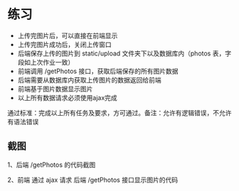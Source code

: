 # 练习

- 上传完图片后，可以直接在前端显示
- 上传完图片成功后，关闭上传窗口
- 后端保存上传的图片到 static/upload 文件夹下以及数据库内（photos 表，字段如上次作业一致）
- 前端调用 /getPhotos 接口，获取后端保存的所有图片数据
- 后端需要从数据库内获取上传图片的数据返回给前端
- 前端基于图片数据显示图片
- 以上所有数据请求必须使用ajax完成

通过标准：完成以上所有任务及要求，方可通过。备注：允许有逻辑错误，不允许有语法错误

## 截图

1、后端 /getPhotos 的代码截图

2、前端 通过 ajax 请求 后端 /getPhotos 接口显示图片的代码
